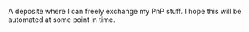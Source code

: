 A deposite where I can freely exchange my PnP stuff. I hope this will be automated at some point in time.
